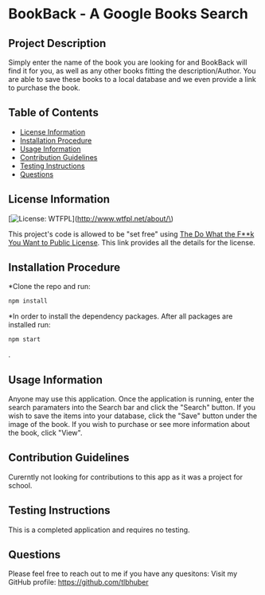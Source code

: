 # BookBack - A Google Books Search



## Project Description
 Simply enter the name of the book you are looking for and BookBack will find it for you, as well as any other books fitting the description/Author.  You are able to save these books to a local database and we even provide a link to purchase the book.

## Table of Contents
* [License Information](#License)
* [Installation Procedure](#Install)
* [Usage Information](#Usage)
* [Contribution Guidelines](#Contribution)
* [Testing Instructions](#Test)
* [Questions](#Questions)

## License Information
[![License: WTFPL](https://img.shields.io/badge/License-WTFPL-brightgreen.svg)](http://www.wtfpl.net/about/\) 

This project's code is allowed to be "set free" using [The Do What the F**k You Want to Public License](http://www.wtfpl.net/).  This link provides all the details for the license.

## Installation Procedure
 *Clone the repo and run: 
 ```bash 
 npm install
 ``` 
 *In order to install the dependency packages.  After all packages are installed run: 
 ```bash 
 npm start 
 ```
 .

## Usage Information
 Anyone may use this application.  Once the application is running, enter the search paramaters into the Search bar and click the "Search" button.  If you wish to save the items into your database, click the "Save" button under the image of the book.  If you wish to purchase or see more information about the book, click "View".

## Contribution Guidelines
 Curerntly not looking for contributions to this app as it was a project for school.

## Testing Instructions
 This is a completed application and requires no testing.

## Questions
 
Please feel free to reach out to me if you have any quesitons: 
Visit my GitHub profile: https://github.com/tlbhuber
